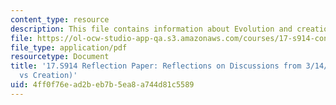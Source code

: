 ```yaml
---
content_type: resource
description: This file contains information about Evolution and creationism.
file: https://ol-ocw-studio-app-qa.s3.amazonaws.com/courses/17-s914-conversations-you-cant-have-on-campus-race-ethnicity-gender-and-identity-spring-2012/4ff0f76ead2beb7b5ea8a744d81c5589_MIT17_S914S12_evol4.pdf
file_type: application/pdf
resourcetype: Document
title: '17.S914 Reflection Paper: Reflections on Discussions from 3/14/12 (Evolution
  vs Creation)'
uid: 4ff0f76e-ad2b-eb7b-5ea8-a744d81c5589
---
```

